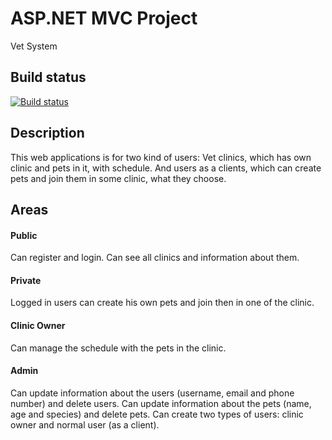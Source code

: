 # ASP.NET MVC Project

Vet System

## Build status
[![Build status](https://ci.appveyor.com/api/projects/status/gqj5k0045vv0ayk8?svg=true)](https://ci.appveyor.com/project/g-yonchev/vetsystem)

## Description

This web applications is for two kind of users: Vet clinics, which has own clinic and pets in it, with schedule. And users as a clients, which can create pets and join them in some clinic, what they choose.

##  Areas

#### Public 

Can register and login. Can see all clinics and information about them.

#### Private

Logged in users can create his own pets and join then in one of the clinic.

#### Clinic Owner 

Can manage the schedule with the pets in the clinic.

#### Admin

Can update information about the users (username, email and phone number) and delete users.
Can update information about the pets (name, age and species) and delete pets.
Can create two types of users: clinic owner and normal user (as a client).

